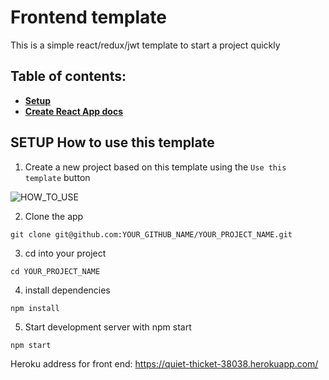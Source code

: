 # Frontend template

This is a simple react/redux/jwt template to start a project quickly

## Table of contents:

- **[Setup](#setup-how-to-use-this-template)**
- **[Create React App docs](#cra-docs)**

## SETUP How to use this template

1. Create a new project based on this template using the `Use this template` button

![HOW_TO_USE](https://user-images.githubusercontent.com/20372832/77003323-70966180-695d-11ea-8abe-b362d57135f3.gif)

2. Clone the app

```
git clone git@github.com:YOUR_GITHUB_NAME/YOUR_PROJECT_NAME.git
```

3. cd into your project

```
cd YOUR_PROJECT_NAME
```

4. install dependencies

```
npm install
```

5. Start development server with npm start

```
npm start
```

Heroku address for front end: https://quiet-thicket-38038.herokuapp.com/
